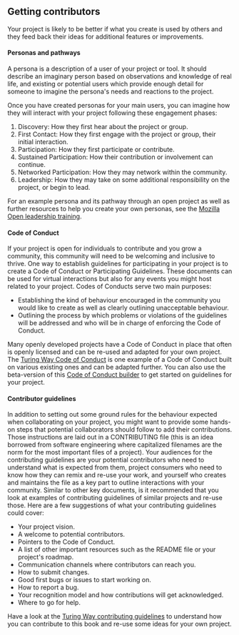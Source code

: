 ## Getting contributors

Your project is likely to be better if what you create is used by others and they feed back their ideas for additional features or improvements.

#### Personas and pathways 

A persona is a description of a user of your project or tool.
It should describe an imaginary person based on observations and knowledge of real life, and existing or potential users which provide enough detail for someone to imagine the persona's needs and reactions to the project.

Once you have created personas for your main users, you can imagine how they will interact with your project following these engagement phases: 

1. Discovery: How they first hear about the project or group.
2. First Contact: How they first engage with the project or group, their initial interaction.
3. Participation: How they first participate or contribute.
4. Sustained Participation: How their contribution or involvement can continue.
5. Networked Participation: How they may network within the community.
6. Leadership: How they may take on some additional responsibility on the project, or begin to lead.

For an example persona and its pathway through an open project as well as further resources to help you create your own personas, see the [Mozilla Open leadership training](https://mozilla.github.io/open-leadership-training-series/articles/building-communities-of-contributors/bring-on-contributors-using-personas-and-pathways/).

#### Code of Conduct

If your project is open for individuals to contribute and you grow a community, this community will need to be welcoming and inclusive to thrive.
One way to establish guidelines for participating in your project is to create a Code of Conduct or Participating Guidelines. 
These documents can be used for virtual interactions but also for any events you might host related to your project.
Codes of Conducts serve two main purposes:
* Establishing the kind of behaviour encouraged in the community you would like to create as well as clearly outlining unacceptable behaviour.
* Outlining the process by which problems or violations of the guidelines will be addressed and who will be in charge of enforcing the Code of Conduct.

Many openly developed projects have a Code of Conduct in place that often is openly licensed and can be re-used and adapted for your own project. 
The [Turing Way Code of Conduct](https://github.com/alan-turing-institute/the-turing-way/blob/master/CODE_OF_CONDUCT.md) is one example of a Code of Conduct built on various existing ones and can be adapted further.
You can also use the beta-version of this [Code of Conduct builder](http://codeofconduct.io/) to get started on guidelines for your project.

#### Contributor guidelines

In addition to setting out some ground rules for the behaviour expected when collaborating on your project, you might want to provide some hands-on steps that potential collaborators should follow to add their contributions.
Those instructions are laid out in a CONTRIBUTING file (this is an idea borrowed from software engineering where capitalized filenames are the norm for the most important files of a project).
Your audiences for the contributing guidelines are your potential contributors who need to understand what is expected from them, project consumers who need to know how they can remix and re-use your work, and yourself who creates and maintains the file as a key part to outline interactions with your community.
Similar to other key documents, is it recommended that you look at examples of contributing guidelines of similar projects and re-use those.
Here are a few suggestions of what your contributing guidelines could cover:
* Your project vision.
* A welcome to potential contributors.
* Pointers to the Code of Conduct.
* A list of other important resources such as the README file or your project's roadmap.
* Communication channels where contributors can reach you.
* How to submit changes.
* Good first bugs or issues to start working on.
* How to report a bug.
* Your recognition model and how contributions will get acknowledged.
* Where to go for help.

Have a look at the [Turing Way contributing guidelines](https://github.com/alan-turing-institute/the-turing-way/blob/master/CONTRIBUTING.md) to understand how you can contribute to this book and re-use some ideas for your own project.
